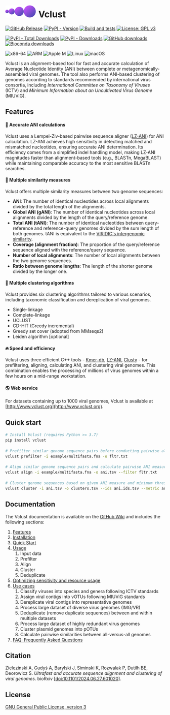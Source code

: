 # <img src="./images/logo.svg" alt="Vclust logo" /> Vclust

[![GitHub Release](https://img.shields.io/github/v/release/refresh-bio/vclust)](https://github.com/refresh-bio/vclust/releases)
[![PyPI - Version](https://img.shields.io/pypi/v/vclust?label=PyPI%20version&color=blue)](https://pypi.org/project/vclust/)
[![Build and tests](../../workflows/Build%20and%20tests/badge.svg)](../../actions/workflows/main.yml)
[![License: GPL v3](https://img.shields.io/badge/License-GPLv3-blue.svg)](https://www.gnu.org/licenses/gpl-3.0)


[![PyPI - Total Downloads](https://static.pepy.tech/personalized-badge/vclust?period=total&units=abbreviation&left_color=grey&right_color=green&left_text=PyPI%20total%20downloads)](https://www.pepy.tech/projects/vclust)
[![PyPI - Downloads](https://img.shields.io/pypi/dm/vclust?label=PyPI%20downloads)](https://pypi.org/project/vclust/)
[![GitHub downloads](https://img.shields.io/github/downloads/refresh-bio/vclust/total.svg?style=flag&label=GitHub%20downloads)](https://github.com/refresh-bio/vclust/releases)
[![Bioconda downloads](https://img.shields.io/conda/dn/bioconda/vclust.svg?style=flag&label=Bioconda%20downloads)](https://anaconda.org/bioconda/vclust)

![x86-64](https://img.shields.io/static/v1?label=%E2%80%8B&message=x86-64&color=yellow&logo=PCGamingWiki&logoColor=white)
![ARM](https://img.shields.io/static/v1?label=%E2%80%8B&message=ARM&color=yellow&logo=Raspberry%20Pi&logoColor=white)
![Apple M](https://img.shields.io/static/v1?label=%E2%80%8B&message=Apple%20M&color=yellow&logo=Apple&logoColor=white)
![Linux](https://img.shields.io/static/v1?label=%E2%80%8B&message=Linux&color=00A98F&logo=linux&logoColor=white)
![macOS](https://img.shields.io/badge/%E2%80%8B-macOS-00A98F?logo=apple)

Vclust is an alignment-based tool for fast and accurate calculation of Average Nucleotide Identity (ANI) between complete or metagenomically-assembled viral genomes. The tool also performs ANI-based clustering of genomes according to standards recommended by international virus consortia, including *International Committee on Taxonomy of Viruses* (ICTV) and *Minimum Information about an Uncultivated Virus Genome* (MIUViG). 

## Features

#### :gem: Accurate ANI calculations

Vclust uses a Lempel-Ziv-based pairwise sequence aligner ([LZ-ANI](https://github.com/refresh-bio/LZ-ANI)) for ANI calculation. LZ-ANI achieves high sensitivity in detecting matched and mismatched nucleotides, ensuring accurate ANI determination. Its efficiency comes from a simplified indel handling model, making LZ-ANI  magnitudes faster than alignment-based tools (e.g., BLASTn, MegaBLAST) while maintaining comparable accuracy to the most sensitive BLASTn searches.

#### :triangular_ruler: Multiple similarity measures

Vclust offers multiple similarity measures between two genome sequences:
- **ANI**: The number of identical nucleotides across local alignments divided by the total length of the alignments.
- **Global ANI (gANI)**: The number of identical nucleotides across local alignments divided by the length of the query/reference genome.
- **Total ANI (tANI)**: The number of identical nucleotides between query-reference and reference-query genomes divided by the sum length of both genomes. tANI is equivalent to the [VIRIDIC's intergenomic similarity](https://doi.org/10.3390/v12111268).
- **Coverage (alignment fraction)**: The proportion of the query/reference sequence aligned with the reference/query sequence.
- **Number of local alignments**: The number of local alignments between the two genome sequences.
- **Ratio between genome lengths**: The length of the shorter genome divided by the longer one.

#### :star2: Multiple clustering algorithms 

Vclust provides six clustering algorithms tailored to various scenarios, including taxonomic classification and dereplication of viral genomes.
- Single-linkage
- Complete-linkage
- UCLUST
- CD-HIT (Greedy incremental)
- Greedy set cover (adopted from MMseqs2)
- Leiden algorithm [optional]

#### :fire: Speed and efficiency 

Vclust uses three efficient C++ tools - [Kmer-db](https://github.com/refresh-bio/kmer-db), [LZ-ANI](https://github.com/refresh-bio/LZ-ANI), [Clusty](https://github.com/refresh-bio/clusty) - for prefiltering, aligning, calculating ANI, and clustering viral genomes. This combination enables the processing of millions of virus genomes within a few hours on a mid-range workstation.

#### :earth_americas: Web service

For datasets containing up to 1000 viral genomes, Vclust is available at [http://www.vclust.org](http://www.vclust.org).

## Quick start

```bash
# Install Vclust (requires Python >= 3.7)
pip install vclust

# Prefilter similar genome sequence pairs before conducting pairwise alignments.
vclust prefilter -i example/multifasta.fna -o fltr.txt

# Align similar genome sequence pairs and calculate pairwise ANI measures.
vclust align -i example/multifasta.fna -o ani.tsv --filter fltr.txt

# Cluster genome sequences based on given ANI measure and minimum threshold.
vclust cluster -i ani.tsv -o clusters.tsv --ids ani.ids.tsv --metric ani --ani 0.95
```
## Documentation

The Vclust documentation is available on the [GitHub Wiki](https://github.com/refresh-bio/vclust/wiki) and includes the following sections:

1. [Features](https://github.com/refresh-bio/vclust/wiki/1-Features)
2. [Installation](https://github.com/refresh-bio/vclust/wiki/2-Installation)
3. [Quick Start](https://github.com/refresh-bio/vclust/wiki/3-Quick-start)
4. [Usage](https://github.com/refresh-bio/vclust/wiki/4-Usage)
   1. Input data
   2. Prefilter
   3. Align
   4. Cluster
   5. Deduplicate
5. [Optimizing sensitivity and resource usage](https://github.com/refresh-bio/vclust/wiki/5-Optimizing-sensitivity-and-resource-usage)
6. [Use cases](https://github.com/refresh-bio/vclust/wiki/6-Use-cases)
   1. Classify viruses into species and genera following ICTV standards
   2. Assign viral contigs into vOTUs following MIUViG standards
   3. Dereplicate viral contigs into representative genomes
   4. Process large dataset of diverse virus genomes (IMG/VR)
   5. Deduplicate (remove duplicate sequences) between and within multiple datasets
   6. Process large dataset of highly redundant virus genomes
   7. Cluster plasmid genomes into pOTUs
   8. Calculate pairwise similarities between all-versus-all genomes
7. [FAQ: Frequently Asked Questions](https://github.com/refresh-bio/vclust/wiki/7-FAQ:-Frequently-Asked-Questions)


## Citation

Zielezinski A, Gudyś A, Barylski J, Siminski K, Rozwalak P, Dutilh BE, Deorowicz S. *Ultrafast and accurate sequence alignment and clustering of viral genomes*. bioRxiv [[doi:10.1101/2024.06.27.601020](https://www.biorxiv.org/content/10.1101/2024.06.27.601020)].

## License

[GNU General Public License, version 3](https://www.gnu.org/licenses/gpl-3.0.html)
